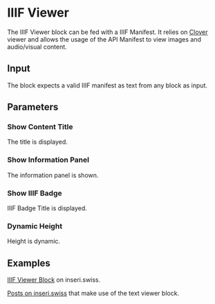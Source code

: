 # IIIF Viewer

The IIIF Viewer block can be fed with a IIIF Manifest. It relies on [Clover](https://samvera-labs.github.io/clover-iiif/) viewer and allows the usage of the API Manifest to view images and audio/visual content.

## Input

The block expects a valid IIIF manifest as text from any block as input.

## Parameters

### Show Content Title

The title is displayed.

### Show Information Panel

The information panel is shown.

### Show IIIF Badge

IIIF Badge Title is displayed.

### Dynamic Height

Height is dynamic.

## Examples

[IIIF Viewer Block](https://inseri.swiss/2023/10/iiif-viewer-block/) on inseri.swiss.

[Posts on inseri.swiss](https://inseri.swiss/tag/iiif-viewer/) that make use of the text viewer block.
